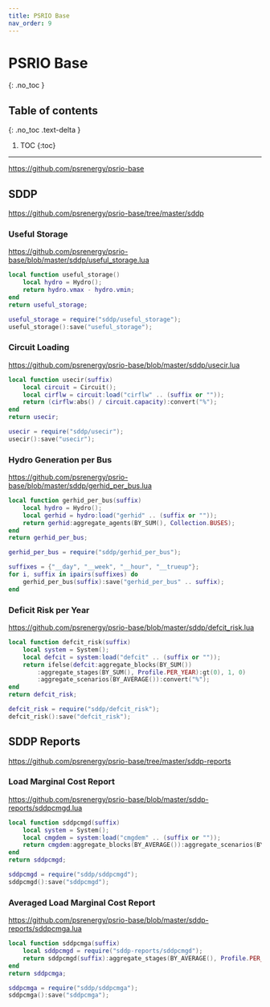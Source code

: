 ```yaml
---
title: PSRIO Base
nav_order: 9
---
```


# PSRIO Base
{: .no_toc }

## Table of contents
{: .no_toc .text-delta }

1. TOC
{:toc}

---

https://github.com/psrenergy/psrio-base

## SDDP

https://github.com/psrenergy/psrio-base/tree/master/sddp

### Useful Storage

https://github.com/psrenergy/psrio-base/blob/master/sddp/useful_storage.lua

```lua
local function useful_storage()
    local hydro = Hydro();
    return hydro.vmax - hydro.vmin;
end
return useful_storage;
```

```lua
useful_storage = require("sddp/useful_storage");
useful_storage():save("useful_storage");
```

### Circuit Loading

https://github.com/psrenergy/psrio-base/blob/master/sddp/usecir.lua

``` lua
local function usecir(suffix)
    local circuit = Circuit();
    local cirflw = circuit:load("cirflw" .. (suffix or ""));
    return (cirflw:abs() / circuit.capacity):convert("%");
end
return usecir;
```

``` lua
usecir = require("sddp/usecir");
usecir():save("usecir");
```

### Hydro Generation per Bus

https://github.com/psrenergy/psrio-base/blob/master/sddp/gerhid_per_bus.lua

```lua
local function gerhid_per_bus(suffix)
    local hydro = Hydro();
    local gerhid = hydro:load("gerhid" .. (suffix or ""));
    return gerhid:aggregate_agents(BY_SUM(), Collection.BUSES);
end
return gerhid_per_bus;
```

```lua
gerhid_per_bus = require("sddp/gerhid_per_bus");

suffixes = {"__day", "__week", "__hour", "__trueup"};
for i, suffix in ipairs(suffixes) do 
    gerhid_per_bus(suffix):save("gerhid_per_bus" .. suffix); 
end
```

### Deficit Risk per Year

https://github.com/psrenergy/psrio-base/blob/master/sddp/defcit_risk.lua

```lua
local function defcit_risk(suffix)
    local system = System();
    local defcit = system:load("defcit" .. (suffix or "")); 
    return ifelse(defcit:aggregate_blocks(BY_SUM())
        :aggregate_stages(BY_SUM(), Profile.PER_YEAR):gt(0), 1, 0)
        :aggregate_scenarios(BY_AVERAGE()):convert("%");
end
return defcit_risk;
```

```lua
defcit_risk = require("sddp/defcit_risk");
defcit_risk():save("defcit_risk");
```

## SDDP Reports

https://github.com/psrenergy/psrio-base/tree/master/sddp-reports

### Load Marginal Cost Report

https://github.com/psrenergy/psrio-base/blob/master/sddp-reports/sddpcmgd.lua

```lua
local function sddpcmgd(suffix)
    local system = System();
    local cmgdem = system:load("cmgdem" .. (suffix or ""));
    return cmgdem:aggregate_blocks(BY_AVERAGE()):aggregate_scenarios(BY_AVERAGE());
end
return sddpcmgd;
```

```lua
sddpcmgd = require("sddp/sddpcmgd");
sddpcmgd():save("sddpcmgd");
```

### Averaged Load Marginal Cost Report

https://github.com/psrenergy/psrio-base/blob/master/sddp-reports/sddpcmga.lua

```lua
local function sddpcmga(suffix)
    local sddpcmgd = require("sddp-reports/sddpcmgd");
    return sddpcmgd(suffix):aggregate_stages(BY_AVERAGE(), Profile.PER_YEAR);
end
return sddpcmga;
```

```lua
sddpcmga = require("sddp/sddpcmga");
sddpcmga():save("sddpcmga");
```

